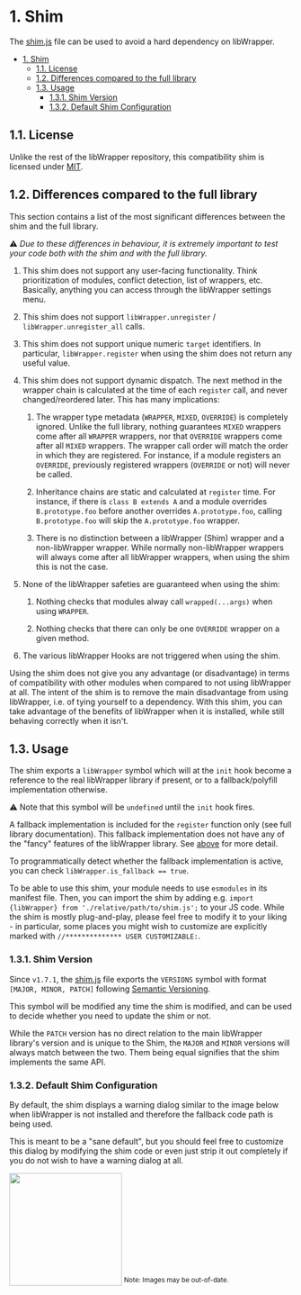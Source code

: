 # 1. Shim

The [shim.js](shim.js) file can be used to avoid a hard dependency on libWrapper.

- [1. Shim](#1-shim)
  - [1.1. License](#11-license)
  - [1.2. Differences compared to the full library](#12-differences-compared-to-the-full-library)
  - [1.3. Usage](#13-usage)
    - [1.3.1. Shim Version](#131-shim-version)
    - [1.3.2. Default Shim Configuration](#132-default-shim-configuration)



## 1.1. License

Unlike the rest of the libWrapper repository, this compatibility shim is licensed under [MIT](LICENSE).



## 1.2. Differences compared to the full library

This section contains a list of the most significant differences between the shim and the full library.

⚠ *Due to these differences in behaviour, it is extremely important to test your code both with the shim and with the full library.*

1. This shim does not support any user-facing functionality. Think prioritization of modules, conflict detection, list of wrappers, etc. Basically, anything you can access through the libWrapper settings menu.

2. This shim does not support `libWrapper.unregister` / `libWrapper.unregister_all` calls.

3. This shim does not support unique numeric `target` identifiers. In particular, `libWrapper.register` when using the shim does not return any useful value.

4. This shim does not support dynamic dispatch. The next method in the wrapper chain is calculated at the time of each `register` call, and never changed/reordered later. This has many implications:

    1. The wrapper type metadata (`WRAPPER`, `MIXED`, `OVERRIDE`) is completely ignored. Unlike the full library, nothing guarantees `MIXED` wrappers come after all `WRAPPER` wrappers, nor that `OVERRIDE` wrappers come after all `MIXED` wrappers. The wrapper call order will match the order in which they are registered. For instance, if a module registers an `OVERRIDE`, previously registered wrappers (`OVERRIDE` or not) will never be called.

    2. Inheritance chains are static and calculated at `register` time. For instance, if there is `class B extends A` and a module overrides `B.prototype.foo` before another overrides `A.prototype.foo`, calling `B.prototype.foo` will skip the `A.prototype.foo` wrapper.

    3. There is no distinction between a libWrapper (Shim) wrapper and a non-libWrapper wrapper. While normally non-libWrapper wrappers will always come after all libWrapper wrappers, when using the shim this is not the case.

5. None of the libWrapper safeties are guaranteed when using the shim:

    1. Nothing checks that modules alway call `wrapped(...args)` when using `WRAPPER`.

    2. Nothing checks that there can only be one `OVERRIDE` wrapper on a given method.

6. The various libWrapper Hooks are not triggered when using the shim.

Using the shim does not give you any advantage (or disadvantage) in terms of compatibility with other modules when compared to not using libWrapper at all. The intent of the shim is to remove the main disadvantage from using libWrapper, i.e. of tying yourself to a dependency. With this shim, you can take advantage of the benefits of libWrapper when it is installed, while still behaving correctly when it isn't.



## 1.3. Usage

The shim exports a `libWrapper` symbol which will at the `init` hook become a reference to the real libWrapper library if present, or to a fallback/polyfill implementation otherwise.

⚠ Note that this symbol will be `undefined` until the `init` hook fires.

A fallback implementation is included for the `register` function only (see full library documentation). This fallback implementation does not have any of the "fancy" features of the libWrapper library. See [above](#12-differences-compared-to-the-full-library) for more detail.

To programmatically detect whether the fallback implementation is active, you can check `libWrapper.is_fallback == true`.

To be able to use this shim, your module needs to use `esmodules` in its manifest file. Then, you can import the shim by adding e.g. `import {libWrapper} from './relative/path/to/shim.js';` to your JS code. While the shim is mostly plug-and-play, please feel free to modify it to your liking - in particular, some places you might wish to customize are explicitly marked with `//************** USER CUSTOMIZABLE:`.


### 1.3.1. Shim Version

Since `v1.7.1`, the [shim.js](shim.js) file exports the `VERSIONS` symbol with format `[MAJOR, MINOR, PATCH]` following [Semantic Versioning](https://semver.org/).

This symbol will be modified any time the shim is modified, and can be used to decide whether you need to update the shim or not.

While the `PATCH` version has no direct relation to the main libWrapper library's version and is unique to the Shim, the `MAJOR` and `MINOR` versions will always match between the two. Them being equal signifies that the shim implements the same API.


### 1.3.2. Default Shim Configuration

By default, the shim displays a warning dialog similar to the image below when libWrapper is not installed and therefore the fallback code path is being used.

This is meant to be a "sane default", but you should feel free to customize this dialog by modifying the shim code or even just strip it out completely if you do not wish to have a warning dialog at all.

<img src="https://raw.githubusercontent.com/ruipin/fvtt-lib-wrapper/d54d5d8c5adbd34bc65396c31f042f3f9d8d6a24/example_warning_dialog.png" width="200">
<sup>Note: Images may be out-of-date.</sup>